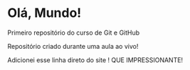 # Olá, Mundo!
 Primeiro repositório do curso de Git e GitHub

Repositório criado durante uma aula ao vivo!

Adicionei esse linha direto do site ! QUE  IMPRESSIONANTE!
